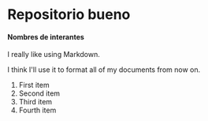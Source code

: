 # Repositorio bueno

#### Nombres de interantes

I really like using Markdown.

I think I'll use it to format all of my documents from now on.

1. First item
2. Second item
3. Third item
4. Fourth item
